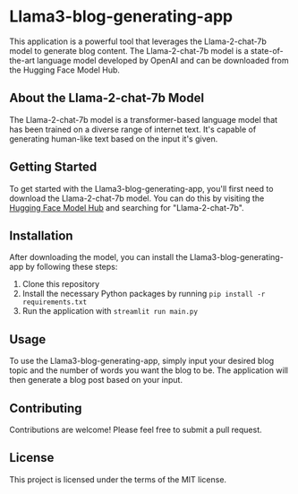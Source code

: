 # Llama3-blog-generating-app

This application is a powerful tool that leverages the Llama-2-chat-7b model to generate blog content. The Llama-2-chat-7b model is a state-of-the-art language model developed by OpenAI and can be downloaded from the Hugging Face Model Hub.

## About the Llama-2-chat-7b Model

The Llama-2-chat-7b model is a transformer-based language model that has been trained on a diverse range of internet text. It's capable of generating human-like text based on the input it's given.

## Getting Started

To get started with the Llama3-blog-generating-app, you'll first need to download the Llama-2-chat-7b model. You can do this by visiting the [Hugging Face Model Hub](https://huggingface.co/models) and searching for "Llama-2-chat-7b".

## Installation

After downloading the model, you can install the Llama3-blog-generating-app by following these steps:

1. Clone this repository
2. Install the necessary Python packages by running `pip install -r requirements.txt`
3. Run the application with `streamlit run main.py`

## Usage

To use the Llama3-blog-generating-app, simply input your desired blog topic and the number of words you want the blog to be. The application will then generate a blog post based on your input.

## Contributing

Contributions are welcome! Please feel free to submit a pull request.

## License

This project is licensed under the terms of the MIT license.